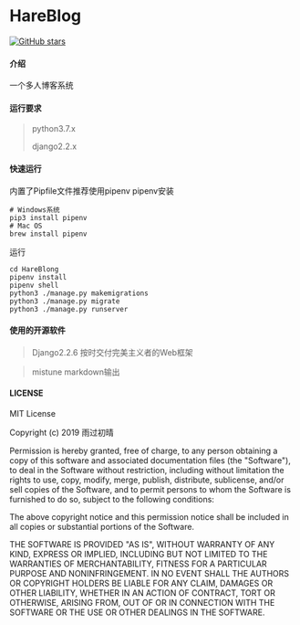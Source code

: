 # HareBlog
[![GitHub stars](https://img.shields.io/github/stars/Choyeon/HareBlog.svg?style=flat-square)](https://github.com/Choyeon/HareBlog/stargazers)
#### 介绍
一个多人博客系统

#### 运行要求
>python3.7.x
>
>django2.2.x
#### 快速运行
内置了Pipfile文件推荐使用pipenv
pipenv安装
```shell script
# Windows系统
pip3 install pipenv
# Mac OS 
brew install pipenv
```
运行
```shell
cd HareBlong
pipenv install 
pipenv shell 
python3 ./manage.py makemigrations
python3 ./manage.py migrate
python3 ./manage.py runserver
```

#### 使用的开源软件
>Django2.2.6 按时交付完美主义者的Web框架

>mistune markdown输出

#### LICENSE

MIT License

Copyright (c) 2019 雨过初晴

Permission is hereby granted, free of charge, to any person obtaining a copy
of this software and associated documentation files (the "Software"), to deal
in the Software without restriction, including without limitation the rights
to use, copy, modify, merge, publish, distribute, sublicense, and/or sell
copies of the Software, and to permit persons to whom the Software is
furnished to do so, subject to the following conditions:

The above copyright notice and this permission notice shall be included in all
copies or substantial portions of the Software.

THE SOFTWARE IS PROVIDED "AS IS", WITHOUT WARRANTY OF ANY KIND, EXPRESS OR
IMPLIED, INCLUDING BUT NOT LIMITED TO THE WARRANTIES OF MERCHANTABILITY,
FITNESS FOR A PARTICULAR PURPOSE AND NONINFRINGEMENT. IN NO EVENT SHALL THE
AUTHORS OR COPYRIGHT HOLDERS BE LIABLE FOR ANY CLAIM, DAMAGES OR OTHER
LIABILITY, WHETHER IN AN ACTION OF CONTRACT, TORT OR OTHERWISE, ARISING FROM,
OUT OF OR IN CONNECTION WITH THE SOFTWARE OR THE USE OR OTHER DEALINGS IN THE
SOFTWARE.
